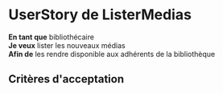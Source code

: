 # UserStory de ListerMedias

**En tant que** bibliothécaire  
**Je veux** lister les nouveaux médias  
**Afin de** les rendre disponible aux adhérents de la bibliothèque

## Critères d'acceptation